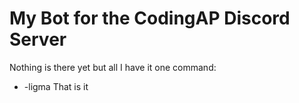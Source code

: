 # My Bot for the CodingAP Discord Server

Nothing is there yet but all I have it one command:

- -ligma
  That is it
